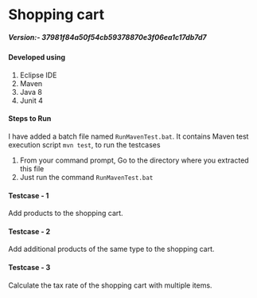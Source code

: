 # Shopping cart
##### Version:- *37981f84a50f54cb59378870e3f06ea1c17db7d7*


#### Developed using
1. Eclipse IDE
2. Maven
3. Java 8
4. Junit 4

#### Steps to Run

I have added a batch file named `RunMavenTest.bat`. It contains Maven test execution script `mvn test`, to run the testcases
1. From your command prompt, Go to the directory where you extracted this file
2. Just run the command `RunMavenTest.bat`



#### Testcase - 1 
Add products to the shopping cart.

#### Testcase - 2
Add additional products of the same type to the shopping cart.

#### Testcase - 3
Calculate the tax rate of the shopping cart with multiple items.
